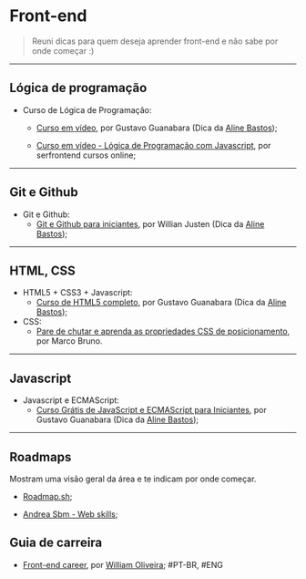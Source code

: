 # Front-end

> Reuni dicas para quem deseja aprender front-end e não sabe por onde começar :)

---
## Lógica de programação

- Curso de Lógica de Programação:
    - [Curso em vídeo](https://www.youtube.com/playlist?list=PLHz_AreHm4dmSj0MHol_aoNYCSGFqvfXV), por Gustavo Guanabara (Dica da [Aline Bastos](https://www.twitter.com/alinebastos));
    
    - [Curso em vídeo - Lógica de Programação com Javascript](https://www.youtube.com/playlist?list=PL1dUY2RYa2RidB3B134ywckDyf-FOwbv7), por serfrontend cursos online;

---

## Git e Github

- Git e Github:  
    - [Git e Github para iniciantes](https://www.udemy.com/course/git-e-github-para-iniciantes/), por Willian Justen (Dica da [Aline Bastos](https://www.twitter.com/alinebastos));  

---

## HTML, CSS
- HTML5 + CSS3 + Javascript:
    - [Curso de HTML5 completo](https://www.youtube.com/playlist?list=PLHz_AreHm4dlAnJ_jJtV29RFxnPHDuk9o), por Gustavo Guanabara (Dica da [Aline Bastos](https://www.twitter.com/alinebastos));
- CSS:
    - [Pare de chutar e aprenda as propriedades CSS de posicionamento](https://www.youtube.com/playlist?list=PLirko8T4cEmx5eBb1-9j6T6Gl4aBtZ_5x), por Marco Bruno.

---

## Javascript
- Javascript e ECMAScript:  
    - [Curso Grátis de JavaScript e ECMAScript para Iniciantes](https://www.youtube.com/playlist?list=PLHz_AreHm4dlsK3Nr9GVvXCbpQyHQl1o1), por Gustavo Guanabara (Dica da [Aline Bastos](https://www.twitter.com/alinebastos));

---

## Roadmaps

Mostram uma visão geral da área e te indicam por onde começar.

- [Roadmap.sh](https://roadmap.sh/frontend);

- [Andrea Sbm - Web skills](https://andreasbm.github.io/web-skills/);


## Guia de carreira

    
- [Front-end career](https://frontend.guide/), por [William Oliveira](http://woliveiras.com.br/); #PT-BR, #ENG